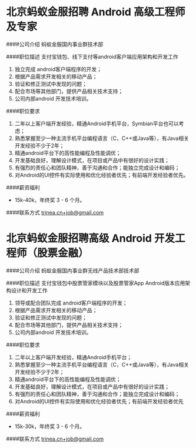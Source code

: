 北京蚂蚁金服招聘 Android 高级工程师及专家
==========

####公司介绍
蚂蚁金服国内事业群技术部

####职位描述
支付宝钱包、线下支付等android客户端应用架构和开发工作 
1. 独立完成 android客户端程序的开发； 
2. 根据产品需求开发相关的移动产品； 
3. 验证和修正测试中发现的问题； 
4. 配合市场等其他部门，提供产品相关技术支持； 
5. 公司内部android 开发技术培训。

####职位要求 
1. 二年以上客户端开发经验，精通Android手机平台，Symbian平台也可以考虑； 
2. 熟悉掌握至少一种主流手机平台编程语言（C，C++或Java等），有Java相关开发经验不少于2年； 
3. 精通android平台下的高性能编程及性能调优； 
4. 开发基础良好，理解设计模式，在项目或产品中有很好的设计实践； 
5. 有强烈的责任心和团队精神，善于沟通和合作；能独立完成设计和编码； 
6. 对Android的UI控件有实际使用和优化经验者优先；有前端开发经验者优先。

####薪资福利
- 15k-40k，年终奖 3 - 6 个月。 

####联系方式
[trinea.cn+job@gmail.com](mailto:trinea.cn+job@gmail.com)   

北京蚂蚁金服招聘高级 Android 开发工程师（股票金融）
==========

####公司介绍
蚂蚁金服国内事业群无线产品技术部技术部

####职位描述
支付宝钱包中股票管家模块以及股票管家App Android版本应用架构设计和开发工作 
1. 领导或配合团队完成 android客户端程序的开发； 
2. 根据产品需求开发相关的移动产品； 
3. 验证和修正测试中发现的问题； 
4. 配合市场等其他部门，提供产品相关技术支持； 
5. 公司内部android 开发技术培训。

####职位要求 
1. 二年以上客户端开发经验，精通Android手机平台； 
2. 熟悉掌握至少一种主流手机平台编程语言（C，C++或Java等），有Java相关开发经验不少于2年； 
3. 精通android平台下的高性能编程及性能调优； 
4. 开发基础良好，理解设计模式，在项目或产品中有很好的设计实践； 
5. 有强烈的责任心和团队精神，善于沟通和合作；能独立完成设计和编码； 
6. 对Android的UI控件有实际使用和优化经验者优先；有前端开发经验者优先

####薪资福利
- 15k-30k，年终奖 3 - 6 个月。 

####联系方式
[trinea.cn+job@gmail.com](mailto:trinea.cn+job@gmail.com)  

